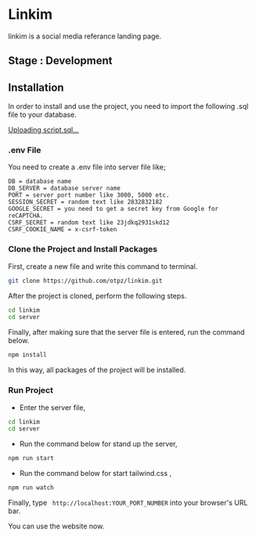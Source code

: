 
# Linkim

linkim is a social media referance landing page.

## Stage : Development

## Installation
In order to install and use the project, you need to import the following .sql file to your database.

[Uploading script.sql…]()


### .env File
You need to create a .env file into server file like;

```.env
DB = database name
DB_SERVER = database server name
PORT = server port number like 3000, 5000 etc.
SESSION_SECRET = random text like 2832832182
GOOGLE_SECRET = you need to get a secret key from Google for reCAPTCHA.
CSRF_SECRET = random text like 23jdkq2931skd12
CSRF_COOKIE_NAME = x-csrf-token 
```

### Clone the Project and Install Packages
First, create a new file and write this command to terminal.
```bash
git clone https://github.com/otpz/linkim.git
```
After the project is cloned, perform the following steps.
```bash
cd linkim 
cd server
```
Finally, after making sure that the server file is entered, run the command below.
```bash
npm install
```
In this way, all packages of the project will be installed.

### Run Project
* Enter the server file,
```bash
cd linkim 
cd server
```
* Run the command below for stand up the server,
```bash
npm run start
```
* Run the command below for start tailwind.css ,
```bash
npm run watch
```
Finally, type ``` http://localhost:YOUR_PORT_NUMBER``` into your browser's URL bar.

You can use the website now.
